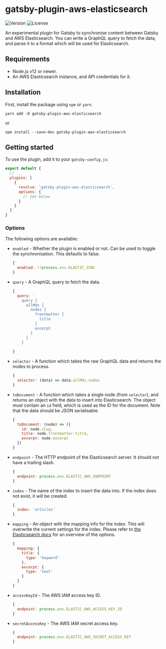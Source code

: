 # gatsby-plugin-aws-elasticsearch

![Version](https://img.shields.io/npm/v/gatsby-plugin-aws-elasticsearch) ![License](https://img.shields.io/github/license/Mrtenz/gatsby-plugin-aws-elasticsearch)

An experimental plugin for Gatsby to synchronise content between Gatsby and AWS Elasticsearch. You can write a GraphQL query to fetch the data, and parse it to a format which will be used for Elasticsearch.

## Requirements

* Node.js v12 or newer.
* An AWS Elasticsearch instance, and API credentials for it.

## Installation

First, install the package using `npm` or `yarn`.

```
yarn add -D gatsby-plugin-aws-elasticsearch
```

or

```
npm install --save-dev gatsby-plugin-aws-elasticsearch
```

## Getting started

To use the plugin, add it to your `gatsby-config.js`:

```js
export default {
  // ...
  plugins: [
    {
      resolve: 'gatsby-plugin-aws-elasticsearch',
      options: {
        // See below
      }
    }
  ]
}
```

### Options

The following options are available:

* `enabled` - Whether the plugin is enabled or not. Can be used to toggle the synchronisation. This defaults to false.
  ```js
  {
    enabled: !!process.env.ELASTIC_SYNC
  }
  ```

* `query` - A GraphQL query to fetch the data.
  ```js
  {
    query: `
      query {
        allMdx {
          nodes {
            frontmatter {
              title
            }
            excerpt
          }
        }
      }
    `
  }
  ```

* `selector` - A function which takes the raw GraphQL data and returns the nodes to process.
  ```js
  {
    selector: (data) => data.allMdx.nodes
  }
  ```

* `toDocument` - A function which takes a single node (from `selector`), and returns an object with the data to insert into Elasticsearch. The object must contain an `id` field, which is used as the ID for the document. Note that the data should be JSON serialisable.
  ```js
  {
    toDocument: (node) => ({
      id: node.slug,
      title: node.frontmatter.title,
      excerpt: node.excerpt
    })
  }
  ```

* `endpoint` - The HTTP endpoint of the Elasticsearch server. It should not have a trailing slash.
  ```js
  {
    endpoint: process.env.ELASTIC_AWS_ENDPOINT
  }
  ```

* `index` - The name of the index to insert the data into. If the index does not exist, it will be created.
  ```js
  {
    index: 'articles'
  }
  ```

* `mapping` - An object with the mapping info for the index. This will overwrite the current settings for the index. Please refer to [the Elasticsearch docs](https://www.elastic.co/guide/en/elasticsearch/reference/current/mapping.html) for an overview of the options.
  ```js
  {
    mapping: {
      title: {
        type: 'keyword'
      },
      excerpt: {
        type: 'text'
      }
    }
  }
  ```

* `accessKeyId` - The AWS IAM access key ID.
  ```js
  {
    endpoint: process.env.ELASTIC_AWS_ACCESS_KEY_ID
  }
  ```

* `secretAccessKey` - The AWS IAM secret access key.
  ```js
  {
    endpoint: process.env.ELASTIC_AWS_SECRET_ACCESS_KEY
  }
  ```
